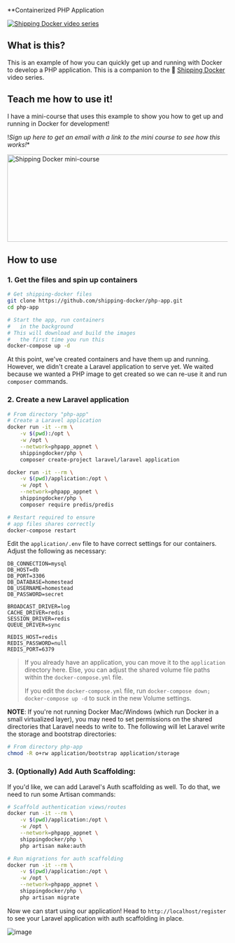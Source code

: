 **Containerized PHP Application

<a href="https://shippingdocker.com" title="learn how to use docker in dev and production">![Shipping Docker video series](https://cloud.githubusercontent.com/assets/467411/18037593/12321512-6d4e-11e6-8514-e8454f4fd286.jpg)</a>

## What is this?

This is an example of how you can quickly get up and running with Docker to develop a PHP application. This is a companion to the 🐳 [Shipping Docker](https://shippingdocker.com/) video series.

## Teach me how to use it!

I have a mini-course that uses this example to show you how to get up and running in Docker for development!

!*Sign up here to get an email with a link to the mini course to see how this works!**

<a href="http://shippingdocker.com/#signup" title="see how to use Docker in development"><img src="https://cloud.githubusercontent.com/assets/467411/18333423/8ef22c66-7534-11e6-950d-850be40d9af0.png" alt="Shipping Docker mini-course" width="600" height="200" style="width: 600px; height: 200px;" /></a>

## How to use

### 1. Get the files and spin up containers

```bash
# Get shipping-docker files
git clone https://github.com/shipping-docker/php-app.git
cd php-app

# Start the app, run containers
#   in the background
# This will download and build the images
#   the first time you run this
docker-compose up -d
```

At this point, we've created containers and have them up and running. However, we didn't create a Laravel application to serve yet. We waited because we wanted a PHP image to get created so we can re-use it and run `composer` commands.

### 2. Create a new Laravel application

```bash
# From directory "php-app"
# Create a Laravel application
docker run -it --rm \
    -v $(pwd):/opt \
    -w /opt \
    --network=phpapp_appnet \
    shippingdocker/php \
    composer create-project laravel/laravel application

docker run -it --rm \
    -v $(pwd)/application:/opt \
    -w /opt \
    --network=phpapp_appnet \
    shippingdocker/php \
    composer require predis/predis

# Restart required to ensure
# app files shares correctly
docker-compose restart
```

Edit the `application/.env` file to have correct settings for our containers. Adjust the following as necessary:

```
DB_CONNECTION=mysql
DB_HOST=db
DB_PORT=3306
DB_DATABASE=homestead
DB_USERNAME=homestead
DB_PASSWORD=secret

BROADCAST_DRIVER=log
CACHE_DRIVER=redis
SESSION_DRIVER=redis
QUEUE_DRIVER=sync

REDIS_HOST=redis
REDIS_PASSWORD=null
REDIS_PORT=6379
```

> If you already have an application, you can move it to the `application` directory here. Else, you can adjust the shared volume file paths within the `docker-compose.yml` file.
> 
> If you edit the `docker-compose.yml` file, run `docker-compose down; docker-compose up -d` to suck in the new Volume settings.

**NOTE**: If you're not running Docker Mac/Windows (which run Docker in a small virtualized layer), you may need to set permissions on the shared directories that Laravel needs to write to. The following will let Laravel write the storage and bootstrap directories:

```bash
# From directory php-app
chmod -R o+rw application/bootstrap application/storage
```

### 3. (Optionally) Add Auth Scaffolding:

If you'd like, we can add Laravel's Auth scaffolding as well. To do that, we need to run some Artisan commands:

```bash
# Scaffold authentication views/routes
docker run -it --rm \
    -v $(pwd)/application:/opt \
    -w /opt \
    --network=phpapp_appnet \
    shippingdocker/php \
    php artisan make:auth

# Run migrations for auth scaffolding
docker run -it --rm \
    -v $(pwd)/application:/opt \
    -w /opt \
    --network=phpapp_appnet \
    shippingdocker/php \
    php artisan migrate
```

Now we can start using our application! Head to `http://localhost/register` to see your Laravel application with auth scaffolding in place.

![image](https://cloud.githubusercontent.com/assets/467411/18038743/6ac84008-6d61-11e6-8aa6-30a776b59aaa.png)
 